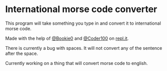 # International morse code converter

This program will take something you type in and convert it to international morse code.

Made with the help of [@Bookie0](https://repl.it/@Bookie0) and [@Coder100](https://repl.it/@Coder100) on [repl.it](https://repl.it/talk/share/International-Morse-Code-Converter/46577).

There is currently a bug with spaces. It will not convert any of the sentence after the space.

Currently working on a thing that will convert morse code to english.
